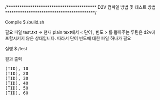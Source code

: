 /******************************************
      D2V 컴파일 방법 및 테스트 방법
******************************************/

Compile
$./build.sh

필요 파일
test.txt
=> 현재 plain text에서 < 단어 , 빈도 > 를 뽑아주는 루틴은 d2v에 포함시키지 않은 상태입니다.
따라서 단어 빈도에 대한 파일 하나가 필요




실행
$./test

결과 출력
<pre>
(TID), 10
(TID), 20
(TID), 30
(TID), 40
(TID), 50
(TID), 60
</pre>




